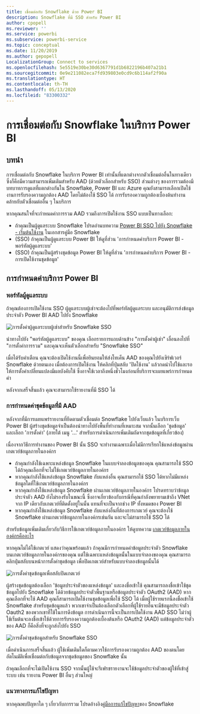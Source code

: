 ```yaml
---
title: เชื่อมต่อกับ Snowflake ด้วย Power BI
description: Snowflake ที่มี SSO สำหรับ Power BI
author: cpopell
ms.reviewer: ''
ms.service: powerbi
ms.subservice: powerbi-service
ms.topic: conceptual
ms.date: 11/20/2019
ms.author: gepopell
LocalizationGroup: Connect to services
ms.openlocfilehash: 5e5519e30be30d6367791d1b6822196b407a21b1
ms.sourcegitcommit: 0e9e211082eca7fd939803e0cd9c6b114af2f90a
ms.translationtype: HT
ms.contentlocale: th-TH
ms.lasthandoff: 05/13/2020
ms.locfileid: "83300332"
---
```

#  <a name="connecting-to-snowflake-in-power-bi-service"></a>การเชื่อมต่อกับ Snowflake ในบริการ Power BI

## <a name="introduction"></a>บทนำ

การเชื่อมต่อกับ Snowflake ในบริการ Power BI เท่านั้นที่แตกต่างจากตัวเชื่อมต่ออื่นในทางเดียว ซึ่งก็คือมีความสามารถเพิ่มเติมสำหรับ AAD (ด้วยตัวเลือกสำหรับ SSO) ส่วนต่างๆ ของการรวมต้องมีบทบาทการดูแลที่แตกต่างกันใน Snowflake, Power BI และ Azure คุณยังสามารถเลือกเปิดใช้งานการรับรองความถูกต้อง AAD โดยไม่ต้องใช้ SSO ได้ การรับรองความถูกต้องเบื้องต้นทำงานคล้ายกับตัวเชื่อมต่ออื่น ๆ ในบริการ

หากคุณสนใจที่จะกำหนดค่าการรวม AAD รวมถึงการเปิดใช้งาน SSO แบบเป็นทางเลือก:
* ถ้าคุณเป็นผู้ดูแลระบบ Snowflake โปรดอ่านบทความ [Power BI SSO ไปยัง Snowflake - เริ่มต้นใช้งาน](https://docs.snowflake.net/manuals/LIMITEDACCESS/oauth-powerbi.html) ในเอกสารคู่มือ Snowflake
* (SSO) ถ้าคุณเป็นผู้ดูแลระบบ Power BI ให้ดูที่ส่วน 'การกำหนดค่าบริการ Power BI - พอร์ทัลผู้ดูแลระบบ'
* (SSO) ถ้าคุณเป็นผู้สร้างชุดข้อมูล Power BI ให้ดูที่ส่วน 'การกำหนดค่าบริการ Power BI - การเปิดใช้งานชุดข้อมูล'

## <a name="power-bi-service-configuration"></a>การกำหนดค่าบริการ Power BI

### <a name="admin-portal"></a>พอร์ทัลผู้ดูแลระบบ

ถ้าคุณต้องการเปิดใช้งาน SSO ผู้ดูแลระบบผู้เช่าจะต้องไปที่พอร์ทัลผู้ดูแลระบบ และอนุมัติการส่งข้อมูลประจำตัว Power BI AAD ไปยัง Snowflake

![การตั้งค่าผู้ดูแลระบบผู้เช่าสำหรับ Snowflake SSO](media/service-connect-snowflake/snowflakessotenant.png)

นำทางไปยัง "พอร์ทัลผู้ดูแลระบบ" ของคุณ เลือกรายการแถบด้านข้าง "การตั้งค่าผู้เช่า" เลื่อนลงไปที่ "การตั้งค่าการรวม" และคุณจะเห็นตัวเลือกสำหรับ "Snowflake  SSO"

เมื่อได้รับคำเตือน คุณจะต้องเปิดใช้งานนี้เพื่อยินยอมให้ส่งโทเค็น AAD ของคุณไปยังเซิร์ฟเวอร์ Snowflake ด้วยตนเอง เมื่อต้องการเปิดใช้งาน ให้คลิกที่ปุ่มสลับ 'ปิดใช้งาน' แล้วกดนำไปใช้และรอให้การตั้งค่าเปลี่ยนแปลงมีผลบังคับใช้ ซึ่งอาจใช้เวลาถึงหนึ่งชั่วโมงก่อนที่บริการจะเผยแพร่การกำหนดค่า

หลังจากเสร็จสิ้นแล้ว คุณจะสามารถใช้รายงานที่มี SSO ได้

### <a name="configuring-a-dataset-with-aad"></a>การกำหนดค่าชุดข้อมูลที่มี AAD

หลังจากที่มีการเผยแพร่รายงานที่ยึดตามตัวเชื่อมต่อ Snowflake ไปยังเว็บแล้ว ในบริการเว็บ Power BI ผู้สร้างชุดข้อมูลจำเป็นต้องนำทางไปยังพื้นที่ทำงานที่เหมาะสม จากนั้นเลือก 'ชุดข้อมูล' และเลือก 'การตั้งค่า' (ภายใต้ เมนู '...' สำหรับการดำเนินการเพิ่มเติมถัดจากชุดข้อมูลที่เกี่ยวข้อง)

เนื่องจากวิธีการทำงานของ Power BI นั้น SSO จะทำงานเฉพาะเมื่อไม่มีการเรียกใช้แหล่งข้อมูลผ่านเกตเวย์ข้อมูลภายในองค์กร

* ถ้าคุณกำลังใช้เฉพาะแหล่งข้อมูล Snowflake ในแบบจำลองข้อมูลของคุณ คุณสามารถใช้ SSO ได้ถ้าคุณเลือกที่จะไม่ใช้เกตเวย์ข้อมูลภายในองค์กร
* หากคุณกำลังใช้แหล่งข้อมูล Snowflake กับแหล่งอื่น คุณสามารถใช้ SSO ได้หากไม่มีแหล่งข้อมูลใดที่ใช้เกตเวย์ข้อมูลภายในองค์กร
* หากคุณกำลังใช้แหล่งข้อมูล Snowflake ผ่านเกตเวย์ข้อมูลภายในองค์กร โปรดทราบว่าข้อมูลประจำตัว AAD ยังไม่รองรับในขณะนี้ ซึ่งอาจเกี่ยวข้องกับกรณีที่คุณกำลังพยายามเข้าถึง VNet จาก IP เดียวกับเกตเวย์ที่ติดตั้งอยู่ในนั้น แทนที่จะเป็นจากช่วง IP ทั้งหมดของ Power BI
* หากคุณกำลังใช้แหล่งข้อมูล Snowflake กับแหล่งอื่นที่ต้องการเกตเวย์ คุณจะต้องใช้ Snowflake ผ่านเกตเวย์ข้อมูลภายในองค์กรเช่นกัน และจะไม่สามารถใช้ SSO ได้

สำหรับข้อมูลเพิ่มเติมเกี่ยวกับวิธีการใช้เกตเวย์ข้อมูลภายในองค์กร ให้ดูบทความ [เกตเวย์ข้อมูลภายในองค์กรคืออะไร](https://docs.microsoft.com/power-bi/service-gateway-onprem)

หากคุณไม่ได้ใช้เกตเวย์ แสดงว่าคุณพร้อมแล้ว ถ้าคุณมีการกำหนดค่าข้อมูลประจำตัว Snowflake บนเกตเวย์ข้อมูลภายในองค์กรของคุณ แต่ใช้เฉพาะแหล่งข้อมูลนั้นในแบบจำลองของคุณ คุณสามารถคลิกปุ่มสลับบนหน้าการตั้งค่าชุดข้อมูล เพื่อปิดเกตเวย์สำหรับแบบจำลองข้อมูลนั้นได้

![การตั้งค่าชุดข้อมูลเพื่อสลับปิดเกตเวย์](media/service-connect-snowflake/snowflake_gateway_toggle_off.png)

ผู้สร้างชุดข้อมูลต้องเลือก 'ข้อมูลประจำตัวของแหล่งข้อมูล' และลงชื่อเข้าใช้ คุณสามารถลงชื่อเข้าใช้ชุดข้อมูลไปยัง Snowflake ได้ด้วยข้อมูลประจำตัวพื้นฐานหรือข้อมูลประจำตัว OAuth2 (AAD) หากคุณเลือกที่จะใช้ AAD คุณก็สามารถเปิดใช้งานชุดข้อมูลเพื่อใช้ SSO ได้ เมื่อผู้ใช้รายแรกนี้ลงชื่อเข้าใช้ Snowflake สำหรับชุดข้อมูลแล้ว พวกเขาจำเป็นต้องเลือกตัวเลือกที่ผู้ใช้รายอื่นจะมีข้อมูลประจำตัว Oauth2 ของพวกเขาที่ใช้ในการดึงข้อมูล การดำเนินการนี้จะเป็นการเปิดใช้งาน AAD SSO ไม่ว่าผู้ใช้เริ่มต้นจะลงชื่อเข้าใช้ด้วยการรับรองความถูกต้องเบื้องต้นหรือ OAuth2 (AAD) แต่ข้อมูลประจำตัวของ AAD ก็คือสิ่งที่จะถูกส่งไปยัง SSO 

![การตั้งค่าชุดข้อมูลสำหรับ Snowflake SSO](media/service-connect-snowflake/snowflakessocredui.png)

เมื่อดำเนินการเสร็จสิ้นแล้ว ผู้ใช้เพิ่มเติมใดก็ตามควรใช้การรับรองความถูกต้อง AAD ของตนโดยอัตโนมัติเพื่อเชื่อมต่อกับข้อมูลจากชุดข้อมูลของ Snowflake นั้น

ถ้าคุณเลือกที่จะไม่เปิดใช้งาน SSO จากนั้นผู้ใช้จะรีเฟรชรายงานจะใช้ข้อมูลประจำตัวของผู้ใช้ที่เข้าสู่ระบบ เช่น รายงาน Power BI อื่นๆ ส่วนใหญ่

### <a name="troubleshooting"></a>แนวทางการแก้ไขปัญหา

หากคุณพบปัญหาใด ๆ เกี่ยวกับการรวม โปรดอ้างอิง[คู่มือการแก้ไขปัญหา](https://docs.snowflake.net/manuals/LIMITEDACCESS/oauth-powerbi.html#troubleshooting)ของ Snowflake

